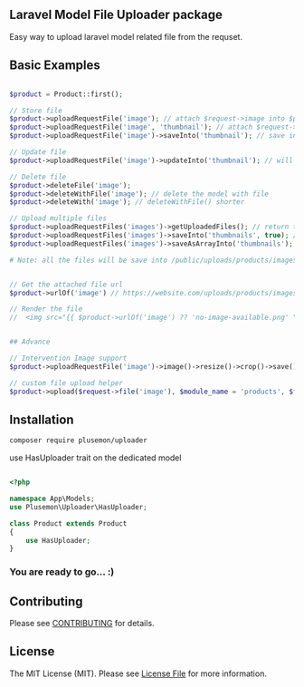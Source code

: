 ## Laravel Model File Uploader package
Easy way to upload laravel model related file from the requset.


## Basic Examples

```php

$product = Product::first();

// Store file
$product->uploadRequestFile('image'); // attach $request->image into $product->image
$product->uploadRequestFile('image', 'thumbnail'); // attach $request->image into $product->thumbnail
$product->uploadRequestFile('image')->saveInto('thumbnail'); // save into custom column

// Update file
$product->uploadRequestFile('image')->updateInto('thumbnail'); // will delete old file and update the new file

// Delete file
$product->deleteFile('image');
$product->deleteWithFile('image'); // delete the model with file
$product->deleteWith('image'); // deleteWithFile() shorter

// Upload multiple files
$product->uploadRequestFiles('images')->getUploadedFiles(); // return the uploaded files as array
$product->uploadRequestFiles('images')->saveInto('thumbnails', true); // save as array into $product->thumbnails
$product->uploadRequestFiles('images')->saveAsArrayInto('thumbnails'); 

# Note: all the files will be save into /public/uploads/products/images/products-1.jpg


// Get the attached file url 
$product->urlOf('image') // https://website.com/uploads/products/images/products-1.jpg

// Render the file
//  <img src="{{ $product->urlOf('image') ?? 'no-image-available.png' ">


## Advance

// Intervention Image support
$product->uploadRequestFile('image')->image()->resize()->crop()->save();  

// custom file upload helper
$product->upload($request->file('image'), $module_name = 'products', $file_type = 'images', $unique_id = 123);


```

## Installation
```bash
composer require plusemon/uploader
```

use HasUploader trait on the dedicated model

```php

<?php

namespace App\Models;
use Plusemon\Uploader\HasUploader;

class Product extends Product
{
    use HasUploader;
}

```

### You are ready to go... :)


## Contributing

Please see [CONTRIBUTING](CONTRIBUTING.md) for details.

## License

The MIT License (MIT). Please see [License File](LICENSE.md) for more information.
